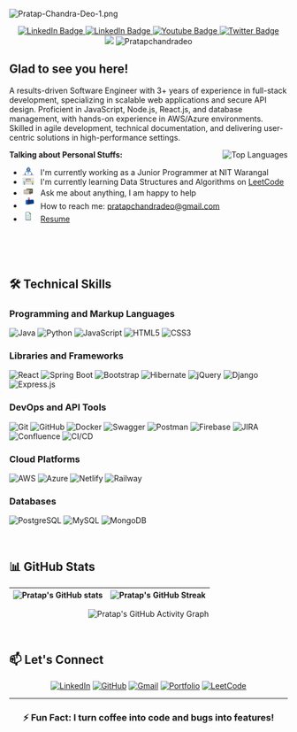 ![Pratap-Chandra-Deo-1.png](https://i.postimg.cc/6qNrLVyY/Pratap-Chandra-Deo-1.png)

<div id="badges" align="center">
  <a href="https://www.linkedin.com/in/pratap-chandra-deo-a97187222/">
    <img src="https://img.shields.io/badge/Pratap Chandra Deo-blue?style=for-the-badge&logo=linkedin&logoColor=white" alt="LinkedIn Badge"/>
  </a>
  <a href="mailto:pratapchandradeo@gmail.com">
    <img src="https://img.shields.io/badge/Pratap Chandra Deo-red?style=for-the-badge&logo=gmail&logoColor=white" alt="LinkedIn Badge"/>
  </a>
  <a href="https://pratapchandradeo.github.io/">
    <img src="https://img.shields.io/badge/My Portfolio-brightgreen?style=for-the-badge&logoColor=red" alt="Youtube Badge"/>
  </a>
  <a href="https://drive.google.com/file/d/14JPo80nqhPzpPoVPD5hdvp_MP-7hWMXC/view?usp=sharing">
    <img src="https://img.shields.io/badge/My Resume-blueviolet?style=for-the-badge&logo=inbox&logoColor=white" alt="Twitter Badge"/>
  </a>
</div>

<div align="center">
  <img src="https://i.postimg.cc/ZqHPFvrS/developer.gif?row=true" width="100" /> 
  <img src="https://komarev.com/ghpvc/?username=Pratapchandradeo&label=Profile%20views&color=0e75b6&style=flat" alt="Pratapchandradeo" /> 
</div>

## Glad to see you here! &nbsp; 

A results-driven Software Engineer with 3+ years of experience in full-stack development, specializing in scalable web applications and secure API design. Proficient in JavaScript, Node.js, React.js, and database management, with hands-on experience in AWS/Azure environments. Skilled in agile development, technical documentation, and delivering user-centric solutions in high-performance settings.

<img align=right src="https://github-readme-stats.vercel.app/api/top-langs/?username=Pratapchandradeo&layout=compact&theme=radical&hide_border=true" alt="Top Languages" />

**Talking about Personal Stuffs:**

- <img src="https://github.com/Pratapchandradeo/Pratapchandradeo/blob/main/assets/developer.gif?row=true" width="21" />&nbsp;&nbsp; I'm currently working as a Junior Programmer at NIT Warangal
- <img src="https://github.com/Pratapchandradeo/Pratapchandradeo/blob/main/assets/lightning.gif?raw=true" width="21" />&nbsp;&nbsp; I'm currently learning Data Structures and Algorithms on [LeetCode](https://leetcode.com/pratap1999/)
- <img src="https://github.com/Pratapchandradeo/Pratapchandradeo/blob/main/assets/message.gif?raw=true" width="21" />&nbsp;&nbsp; Ask me about anything, I am happy to help
- <img src="https://github.com/Pratapchandradeo/Pratapchandradeo/blob/main/assets/letterbox.gif?raw=true" width="21" />&nbsp;&nbsp; How to reach me: pratapchandradeo@gmail.com 
- <img src="https://github.com/Pratapchandradeo/Pratapchandradeo/blob/main/assets/doc.gif?raw=true" width="21" />&nbsp;&nbsp; [Resume](https://drive.google.com/file/d/1LI3A38D3VMcJ1_yLxRRbqMJw_VQjuGqa/view?usp=drive_link)

<br/>
<br/>
<br/>

## 🛠 Technical Skills

### Programming and Markup Languages
![Java](https://img.shields.io/badge/Java-ED8B00?style=for-the-badge&logo=java&logoColor=white)
![Python](https://img.shields.io/badge/Python-3776AB?style=for-the-badge&logo=python&logoColor=white)
![JavaScript](https://img.shields.io/badge/JavaScript-F7DF1E?style=for-the-badge&logo=javascript&logoColor=black)
![HTML5](https://img.shields.io/badge/HTML5-E34F26?style=for-the-badge&logo=html5&logoColor=white)
![CSS3](https://img.shields.io/badge/CSS3-1572B6?style=for-the-badge&logo=css3&logoColor=white)

### Libraries and Frameworks
![React](https://img.shields.io/badge/React-20232A?style=for-the-badge&logo=react&logoColor=61DAFB)
![Spring Boot](https://img.shields.io/badge/Spring_Boot-6DB33F?style=for-the-badge&logo=spring-boot&logoColor=white)
![Bootstrap](https://img.shields.io/badge/Bootstrap-563D7C?style=for-the-badge&logo=bootstrap&logoColor=white)
![Hibernate](https://img.shields.io/badge/Hibernate-59666C?style=for-the-badge&logo=Hibernate&logoColor=white)
![jQuery](https://img.shields.io/badge/jQuery-0769AD?style=for-the-badge&logo=jquery&logoColor=white)
![Django](https://img.shields.io/badge/Django-092E20?style=for-the-badge&logo=django&logoColor=white)
![Express.js](https://img.shields.io/badge/Express.js-404D59?style=for-the-badge&logo=express&logoColor=white)

### DevOps and API Tools
![Git](https://img.shields.io/badge/Git-F05032?style=for-the-badge&logo=git&logoColor=white)
![GitHub](https://img.shields.io/badge/GitHub-100000?style=for-the-badge&logo=github&logoColor=white)
![Docker](https://img.shields.io/badge/Docker-2496ED?style=for-the-badge&logo=docker&logoColor=white)
![Swagger](https://img.shields.io/badge/Swagger-85EA2D?style=for-the-badge&logo=Swagger&logoColor=white)
![Postman](https://img.shields.io/badge/Postman-FF6C37?style=for-the-badge&logo=postman&logoColor=white)
![Firebase](https://img.shields.io/badge/Firebase-FFCA28?style=for-the-badge&logo=firebase&logoColor=white)
![JIRA](https://img.shields.io/badge/JIRA-0052CC?style=for-the-badge&logo=Jira&logoColor=white)
![Confluence](https://img.shields.io/badge/Confluence-172B4D?style=for-the-badge&logo=confluence&logoColor=white)
![CI/CD](https://img.shields.io/badge/CI/CD-000000?style=for-the-badge&logo=github-actions&logoColor=white)

### Cloud Platforms
![AWS](https://img.shields.io/badge/AWS-232F3E?style=for-the-badge&logo=amazon-aws&logoColor=white)
![Azure](https://img.shields.io/badge/Azure-0078D4?style=for-the-badge&logo=microsoft-azure&logoColor=white)
![Netlify](https://img.shields.io/badge/Netlify-00C7B7?style=for-the-badge&logo=netlify&logoColor=white)
![Railway](https://img.shields.io/badge/Railway-0B0D0E?style=for-the-badge&logo=railway&logoColor=white)

### Databases
![PostgreSQL](https://img.shields.io/badge/PostgreSQL-336791?style=for-the-badge&logo=postgresql&logoColor=white)
![MySQL](https://img.shields.io/badge/MySQL-4479A1?style=for-the-badge&logo=mysql&logoColor=white)
![MongoDB](https://img.shields.io/badge/MongoDB-47A248?style=for-the-badge&logo=mongodb&logoColor=white)

<br/>

## 📊 GitHub Stats

<div align="center">

| ![Pratap's GitHub stats](https://github-readme-stats.vercel.app/api?username=Pratapchandradeo&show_icons=true&theme=dark&hide_border=true) | ![Pratap's GitHub Streak](https://github-readme-streak-stats.herokuapp.com/?user=Pratapchandradeo&theme=dark&hide_border=true) |
| :---: | :---: |

![Pratap's GitHub Activity Graph](https://github-readme-activity-graph.vercel.app/graph?username=Pratapchandradeo&theme=react-dark&hide_border=true&area=true)

</div>

<br/>

## 📫 Let's Connect

<div align="center">

[![LinkedIn](https://img.shields.io/badge/LinkedIn-0077B5?style=for-the-badge&logo=linkedin&logoColor=white)](https://www.linkedin.com/in/pratap-chandra-deo-a97187222/)
[![GitHub](https://img.shields.io/badge/GitHub-100000?style=for-the-badge&logo=github&logoColor=white)](https://github.com/Pratapchandradeo)
[![Gmail](https://img.shields.io/badge/Gmail-D14836?style=for-the-badge&logo=gmail&logoColor=white)](mailto:pratapchandradeo@gmail.com)
[![Portfolio](https://img.shields.io/badge/Portfolio-FF7130?style=for-the-badge&logo=Firefox-Browser&logoColor=white)](https://pratapchandradeo.github.io/)
[![LeetCode](https://img.shields.io/badge/LeetCode-FFA116?style=for-the-badge&logo=leetcode&logoColor=white)](https://leetcode.com/u/pratap1999/)

</div>

---

<div align="center">

### ⚡ **Fun Fact:** I turn coffee into code and bugs into features!

</div>
